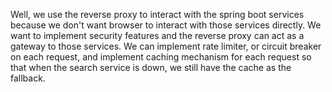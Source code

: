Well, we use the reverse proxy to interact with the spring boot services because we don't want browser to interact with those services directly. We want to implement security features and the reverse proxy can act as a gateway to those services. We can implement rate limiter, or circuit breaker on each request, and implement caching mechanism for each request so that when the search service is down, we still have the cache as the fallback.
